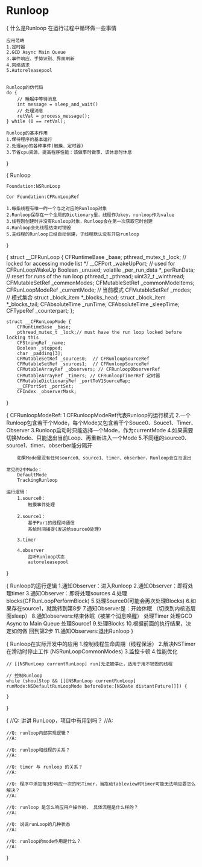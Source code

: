 #  Runloop

{
    什么是Runloop
    在运行过程中循环做一些事情
    
    应用范畴
    1.定时器
    2.GCD Async Main Queue
    3.事件响应、手势识别、界面刷新
    4.网络请求
    5.Autoreleasepool
    
    
    Runloop的伪代码
    do {
        // 睡眠中等待消息
        int message = sleep_and_wait()
        // 处理消息
        retVal = process_message();
    } while (0 == retVal);
    
    Runloop的基本作用
    1.保持程序的基本运行
    2.处理app的各种事件(触摸、定时器)
    3.节省cpu资源，提高程序性能：该做事时做事、该休息时休息
}
    
{
    Runloop
    
    Foundation:NSRunLoop
    
    Cor Foundation:CFRunLoopRef
    
    1.每条线程有唯一的一个与之对应的Runloop对象
    2.Runloop保存在一个全局的Dictionary里，线程作为key，runloop作为value
    3.线程刚创建时并没有Runloop对象，Runloop会在第一次获取它时创建
    4.Runloop会先线程结束时销毁
    5.主线程的Runloop已经自动创建，子线程默认没有开启runloop
    
    
}

{
    struct __CFRunLoop {
        CFRuntimeBase _base;
        pthread_mutex_t _lock; // locked for  accessing mode list */
        __CFPort _wakeUpPort;  // used for CFRunLoopWakeUp 
        Boolean _unused;
        volatile _per_run_data *_perRunData; // reset for runs of the run loop
        pthread_t _pthread;
        uint32_t _winthread;
        CFMutableSetRef _commonModes;
        CFMutableSetRef _commonModeItems;
        CFRunLoopModeRef _currentMode; // 当前模式
        CFMutableSetRef _modes;        // 模式集合
        struct _block_item *_blocks_head;
        struct _block_item *_blocks_tail;
        CFAbsoluteTime _runTime;
        CFAbsoluteTime _sleepTime;
        CFTypeRef _counterpart;
    };
    
    struct __CFRunLoopMode {
        CFRuntimeBase _base;
        pthread_mutex_t _lock;// must have the run loop locked before locking this
        CFStringRef _name;
        Boolean _stopped;
        char _padding[3];
        CFMutableSetRef _sources0;  // CFRunloopSourceRef 
        CFMutableSetRef _sources1;  // CFRunloopSourceRef
        CFMutableArrayRef _observers; // CFRunloopObserverRef 
        CFMutableArrayRef _timers; // CFRunloopTimerRef 定时器
        CFMutableDictionaryRef _portToV1SourceMap;
        __CFPortSet _portSet;
        CFIndex _observerMask;
}

{
    CFRunloopModeRef:
        1.CFRunloopModeRef代表Runloop的运行模式
        2.一个Runloop包含若干个Mode，每个Mode又包含若干个Souce0、Souce1、Timer、Observer
        3.Runloop启动时只能选择一个Mode，作为currentMode
        4.如果需要切换Mode、只能退出当前Loop、再重新进入一个Mode
        5.不同组的source0、source1、timer、obserber能分隔开
        
        如果Mode里没有任何source0、source1、timer、obserber，Runloop会立马退出
         
    常见的2中Mode：
        DefaultMode
        TrackingRunloop
        
    运行逻辑：
        1.source0：
            触摸事件处理
            
        2.source1：
            基于Port的线程间通信
            系统时间捕捉(发送给source0处理)
        
        3.timer
        
        4.observer
            监听Runloop状态
            autoreleasepool
}

{
    Runloop的运行逻辑
        1.通知Observer：进入Runloop
        2.通知Observer：即将处理timer
        3.通知Observer：即将处理sources
        4.处理blocks(CFRunLoopPerformBlock)
        5.处理Source0(可能会再次处理Blocks)
        6.如果存在source1，就跳转到第8步
        7.通知Observer是：开始休眠  （切换到内核态层面sleep）
        8.通知observers:结束休眠（被某个消息唤醒）
            处理Timer
            处理GCD Async to Main Queue
            处理Source1
        9.处理Blocks
        10.根据前面的执行结果，决定如何做
            回到第2步
        11.通知Observers:退出Runloop
}

{
    Runloop在实际开发中的应用
        1.控制线程生命周期（线程保活）
        2.解决NSTimer在滑动时停止工作 (NSRunLoopCommonModes)
        3.监控卡顿
        4.性能优化 
        
    // [[NSRunLoop currentRunLoop] run]无法被停止，适用于用不销毁的线程
    
    // 控制Runloop
    while (shoulStop && [[[NSRunLoop currentRunLoop] runMode:NSDefaultRunLoopMode beforeDate:[NSDate distantFuture]]]) {
        
    }
}

{
    //Q: 讲讲 RunLoop，项目中有用到吗？
    //A: 
    
    //Q: runloop内部实现逻辑？
    //A: 
    
    //Q: runloop和线程的关系？
    //A: 
    
    //Q: timer 与 runloop 的关系？
    //A: 
    
    //Q: 程序中添加每3秒响应一次的NSTimer，当拖动tableview时timer可能无法响应要怎么解决？
    //A: 
    
    //Q: runloop 是怎么响应用户操作的， 具体流程是什么样的？
    //A: 
    
    //Q: 说说runLoop的几种状态
    //A: 
    
    //Q: runloop的mode作用是什么？
    //A: 
}
